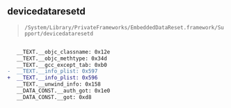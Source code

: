 ## devicedataresetd

> `/System/Library/PrivateFrameworks/EmbeddedDataReset.framework/Support/devicedataresetd`

```diff

   __TEXT.__objc_classname: 0x12e
   __TEXT.__objc_methtype: 0x34d
   __TEXT.__gcc_except_tab: 0xb0
-  __TEXT.__info_plist: 0x597
+  __TEXT.__info_plist: 0x596
   __TEXT.__unwind_info: 0x158
   __DATA_CONST.__auth_got: 0x1e0
   __DATA_CONST.__got: 0xd8

```
